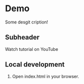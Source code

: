 # Demo

Some desgit cription!

## Subheader

Watch tutorial on YouTube

## Local development

1. Open index.html in your browser.